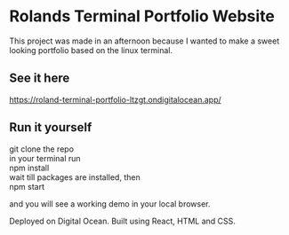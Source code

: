 # Rolands Terminal Portfolio Website

This project was made in an afternoon because I wanted to make a sweet looking portfolio based on the linux terminal.

## See it here

https://roland-terminal-portfolio-ltzgt.ondigitalocean.app/

## Run it yourself

git clone the repo <br/>
in your terminal run <br/>
npm install <br/>
wait till packages are installed, then <br/>
npm start <br/>

and you will see a working demo in your local browser.

Deployed on Digital Ocean. Built using React, HTML and CSS. 

